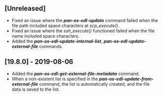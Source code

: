 ## [Unreleased]
  - Fixed an issue where the ***pan-os-edl-update*** command failed when the file path included space characters at *scp_execute()*.
  - Fixed an issue where the *ssh_execute()* functioned failed when the file name included space characters.
  - Added the ***pan-os-edl-update-internal-list***, ***pan-os-edl-update-external-file*** commands.

## [19.8.0] - 2019-08-06
  - Added the ***pan-os-edl-get-external-file-metadata*** command.
  - When a non-existent list is specified in the ***pan-os-edl-update-from-external-file*** command, the list is automatically created, and the file data is saved to the list.
